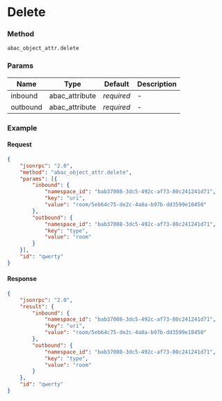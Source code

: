 # Delete

### Method

```
abac_object_attr.delete
```

### Params

Name     | Type           | Default    | Description
-------- | -------------- | ---------- | ------------------
inbound  | abac_attribute | _required_ | -
outbound | abac_attribute | _required_ | -

### Example

#### Request

```json
{
    "jsonrpc": "2.0",
    "method": "abac_object_attr.delete",
    "params": [{
        "inbound": {
            "namespace_id": "bab37008-3dc5-492c-af73-80c241241d71",
            "key": "uri",
            "value": "room/5eb64c75-de2c-4a8a-b97b-dd3599e10450"
        },
        "outbound": {
            "namespace_id": "bab37008-3dc5-492c-af73-80c241241d71",
            "key": "type",
            "value": "room"
        }
    }],
    "id": "qwerty"
}
```

#### Response

```json
{
    "jsonrpc": "2.0",
    "result": {
        "inbound": {
            "namespace_id": "bab37008-3dc5-492c-af73-80c241241d71",
            "key": "uri",
            "value": "room/5eb64c75-de2c-4a8a-b97b-dd3599e10450"
        },
        "outbound": {
            "namespace_id": "bab37008-3dc5-492c-af73-80c241241d71",
            "key": "type",
            "value": "room"
        }
    },
    "id": "qwerty"
}
```
